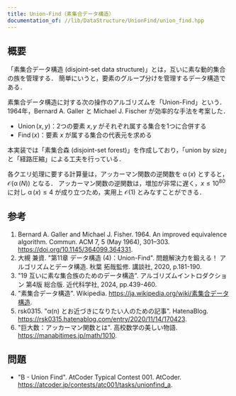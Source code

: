 ```yaml
---
title: Union-Find（素集合データ構造）
documentation_of: //lib/DataStructure/UnionFind/union_find.hpp
---
```



## 概要

「素集合データ構造 (disjoint-set data structure)」とは，互いに素な動的集合の族を管理する．
簡単にいうと，要素のグループ分けを管理するデータ構造である．

素集合データ構造に対する次の操作のアルゴリズムを「Union-Find」という．
1964年，Bernard A. Galler と Michael J. Fischer が効率的な手法を考案した．

- $\operatorname{Union}(x,y)$：2つの要素 $x, y$ がそれぞれ属する集合を1つに合併する
- $\operatorname{Find}(x)$：要素 $x$ が属する集合の代表元を求める

本実装では「素集合森 (disjoint-set forest)」を作成しており，「union by size」と「経路圧縮」による工夫を行っている．

各クエリ処理に要する計算量は，アッカーマン関数の逆関数を $\operatorname{\alpha}(x)$ とすると，$\mathcal{O}(\operatorname{\alpha}(N))$ となる．
アッカーマン関数の逆関数は，増加が非常に遅く，$x \leq 10^{80}$ に対し $\operatorname{\alpha}(x) \leq 4$ が成り立つため，実用上 $\mathcal{O}(1)$ とみなすことができる．


## 参考

1. Bernard A. Galler and Michael J. Fisher. 1964. An improved equivalence algorithm. Commun. ACM 7, 5 (May 1964), 301–303. <https://doi.org/10.1145/364099.364331>.
1. 大槻 兼資. "第11章 データ構造 (4)：Union-Find". 問題解決力を鍛える！ アルゴリズムとデータ構造. 秋葉 拓哉監修. 講談社, 2020, p.181-190.
1. "19 互いに素な集合族のためのデータ構造". アルゴリズムイントロダクション 第4版 総合版. 近代科学社, 2024, pp.439-460.
1. "素集合データ構造". Wikipedia. <https://ja.wikipedia.org/wiki/素集合データ構造>.
1. rsk0315. "α(n) とお近づきになりたい人のための記事". HatenaBlog. <https://rsk0315.hatenablog.com/entry/2020/11/14/170423>.
1. "巨大数：アッカーマン関数とは". 高校数学の美しい物語. <https://manabitimes.jp/math/1010>.


## 問題

- "B - Union Find". AtCoder Typical Contest 001. AtCoder. <https://atcoder.jp/contests/atc001/tasks/unionfind_a>.
